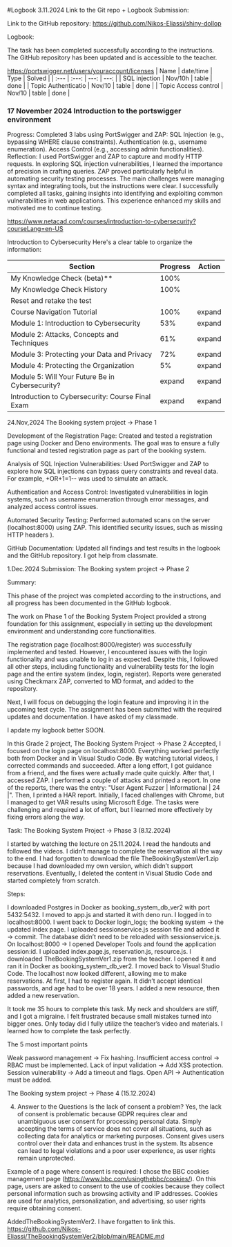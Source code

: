 #Logbook
3.11.2024  Link to the Git repo + Logbook
Submission:

Link to the GitHub repository: https://github.com/Nikos-Eliassi/shiny-dollop

Logbook:

The task has been completed successfully according to the instructions. The GitHub repository has been updated and is accessible to the teacher. 

https://portswigger.net/users/youraccount/licenses
| Name                  | date/time      | Type     |  Solved  |
| :---                  |      :---:     |     ---: |   ---:   |
| SQL injection         | Nov/10h        | table    | done     |
| Topic Authenticatio   | Nov/10         | table    | done     |
| Topic Access control  | Nov/10         | table    | done     |


### 17 November 2024 Introduction to the portswigger environment


Progress:
Completed 3 labs using PortSwigger and ZAP:
SQL Injection (e.g., bypassing WHERE clause constraints).
Authentication (e.g., username enumeration).
Access Control (e.g., accessing admin functionalities).
Reflection:
I used PortSwigger and ZAP to capture and modify HTTP requests. In exploring SQL injection vulnerabilities, I learned the importance of precision in crafting queries. ZAP proved particularly helpful in automating security testing processes. The main challenges were managing syntax and integrating tools, but the instructions were clear. I successfully completed all tasks, gaining insights into identifying and exploiting common vulnerabilities in web applications. This experience enhanced my skills and motivated me to continue testing.




https://www.netacad.com/courses/introduction-to-cybersecurity?courseLang=en-US

Introduction to Cybersecurity
Here's a clear table to organize the information:

| Section                                            | Progress | Action  |
|----------------------------------------------------|----------|---------|
| My Knowledge Check (beta)**                      |100%      |         |
| My Knowledge Check History                       |100%      |         |
| Reset and retake the test                        |          |         |
| Course Navigation Tutorial                       | 100%     | expand  |
| Module 1: Introduction to Cybersecurity          | 53%      | expand  |
| Module 2: Attacks, Concepts and Techniques       | 61%      | expand  |
| Module 3: Protecting your Data and Privacy       | 72%      | expand  |
| Module 4: Protecting the Organization            | 5%       | expand  |
| Module 5: Will Your Future Be in Cybersecurity?  | expand   | expand  |
| Introduction to Cybersecurity: Course Final Exam | expand   | expand  |


24.Nov,2024 
The Booking system project → Phase 1

Development of the Registration Page: Created and tested a registration page using Docker and Deno environments. The goal was to ensure a fully functional and tested registration page as part of the booking system.

Analysis of SQL Injection Vulnerabilities: Used PortSwigger and ZAP to explore how SQL injections can bypass query constraints and reveal data. For example, +OR+1=1-- was used to simulate an attack.

Authentication and Access Control: Investigated vulnerabilities in login systems, such as username enumeration through error messages, and analyzed access control issues.

Automated Security Testing: Performed automated scans on the server (localhost:8000) using ZAP. This identified security issues, such as missing HTTP headers ).

GitHub Documentation: Updated all findings and test results in the logbook and the GitHub repository. I got help from classmate.





1.Dec.2024 Submission: The Booking system project → Phase 2

Summary:

This phase of the project was completed according to the instructions, and all progress has been documented in the GitHub logbook.

The work on Phase 1 of the Booking System Project provided a strong foundation for this assignment, especially in setting up the development environment and understanding core functionalities.

The registration page (localhost:8000/register) was successfully implemented and tested. However, I encountered issues with the login functionality and was unable to log in as expected. Despite this, I followed all other steps, including functionality and vulnerability tests for the login page and the entire system (index, login, register). Reports were generated using Checkmarx ZAP, converted to MD format, and added to the repository.

Next, I will focus on debugging the login feature and improving it in the upcoming test cycle. The assignment has been submitted with the required updates and documentation. I have asked of my classmade.


I apdate my logbook better SOON.

In this Grade 2 project, The Booking System Project → Phase 2 Accepted, I focused on the login page on localhost:8000. Everything worked perfectly both from Docker and in Visual Studio Code. By watching tutorial videos, I corrected commands and succeeded. After a long effort, I got guidance from a friend, and the fixes were actually made quite quickly. After that, I accessed ZAP. I performed a couple of attacks and printed a report. In one of the reports, there was the entry: "User Agent Fuzzer | Informational | 24 |". Then, I printed a HAR report. Initially, I faced challenges with Chrome, but I managed to get VAR results using Microsoft Edge.
The tasks were challenging and required a lot of effort, but I learned more effectively by fixing errors along the way.



Task: The Booking System Project → Phase 3 (8.12.2024)

I started by watching the lecture on 25.11.2024.
I read the handouts and followed the videos. I didn’t manage to complete the reservation all the way to the end. I had forgotten to download the file TheBookingSystemVer1.zip because I had downloaded my own version, which didn’t support reservations. Eventually, I deleted the content in Visual Studio Code and started completely from scratch.

Steps:

I downloaded Postgres in Docker as booking_system_db_ver2 with port 5432:5432.
I moved to app.js and started it with deno run.
I logged in to localhost:8000.
I went back to Docker login_logs; the booking system → the updated index page.
I uploaded sessionservice.js session file and added it → commit. The database didn’t need to be reloaded with sessionservice.js.
On localhost:8000 → I opened Developer Tools and found the application session:id.
I uploaded index.page.js, reservation.js, resource.js.
I downloaded TheBookingSystemVer1.zip from the teacher.
I opened it and ran it in Docker as booking_system_db_ver2.
I moved back to Visual Studio Code. The localhost now looked different, allowing me to make reservations.
At first, 
I had to register again. It didn’t accept identical passwords, and age had to be over 18 years.
I added a new resource, then added a new reservation.

It took me 35 hours to complete this task. My neck and shoulders are stiff, and I got a migraine. I felt frustrated because small mistakes turned into bigger ones. Only today did I fully utilize the teacher’s video and materials. I learned how to complete the task perfectly.



The 5 most important points

Weak password management → Fix hashing.
Insufficient access control → RBAC must be implemented.
Lack of input validation → Add XSS protection.
Session vulnerability → Add a timeout and flags.
Open API → Authentication must be added.

The Booking system project → Phase 4 (15.12.2024)

4. Answer to the Questions
Is the lack of consent a problem?
Yes, the lack of consent is problematic because GDPR requires clear and unambiguous user consent for processing personal data. Simply accepting the terms of service does not cover all situations, such as collecting data for analytics or marketing purposes. Consent gives users control over their data and enhances trust in the system. Its absence can lead to legal violations and a poor user experience, as user rights remain unprotected.

Example of a page where consent is required:
I chose the BBC cookies management page (https://www.bbc.com/usingthebbc/cookies/). On this page, users are asked to consent to the use of cookies because they collect personal information such as browsing activity and IP addresses. Cookies are used for analytics, personalization, and advertising, so user rights require obtaining consent.


AddedTheBookingSystemVer2. I have forgatten to link this. 
https://github.com/Nikos-Eliassi/TheBookingSystemVer2/blob/main/README.md